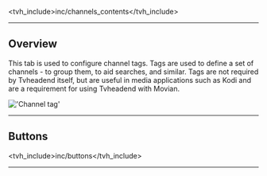 <tvh_include>inc/channels_contents</tvh_include>

---

## Overview

This tab is used to configure channel tags. Tags are used to define a 
set of channels - to group them, to aid searches, and similar. 
Tags are not required by Tvheadend itself, but are useful in media 
applications such as Kodi and are a requirement for using Tvheadend 
with Movian.

!['Channel tag'](static/img/doc/channel/channeltag_tab.png)

---

## Buttons

<tvh_include>inc/buttons</tvh_include>

---

